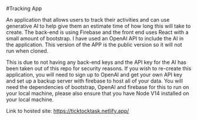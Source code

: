#Tracking App

An application that allows users to track their activities and can use generative AI to help give them an estimate time of how long this will take to create. The back-end is using Firebase and the front end uses React with a small amount of bootstrap. I have used an OpenAI API to include the AI in the application. This version of the APP is the public version so it will not run when cloned.

This is due to not having any back-end keys and the API key for the AI has been taken out of this repo for security reasons. If you wish to re-create this application, you will need to sign up to OpenAI and get your own API key and set up a backup server with firebase to host all of your data. You will need the dependencies of bootstrap, OpenAI and firebase for this to run on your local machine, please also ensure that you have Node V14 installed on your local machine. 

Link to hosted site: https://ticktocktask.netlify.app/

